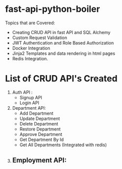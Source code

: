 # fast-api-python-boiler

Topics that are Covered:
- Creating CRUD API in fast API and SQL Alchemy
- Custom Request Validation
- JWT Authentication and Role Based Authorization
- Docker Integration
- Jinja2 Templates and data rendering in html pages
- Redis Integration.


# List of CRUD API's Created 
1. Auth API : 
   -  Signup API
   -  Login API
2. Department API:
   - Add Department
   - Update Department
   - Delete Department
   - Restore Department
   - Approve Department
   - Get Department By Id
   - Get All Departments (Integrated with redis)
3. Employment API:
   -  